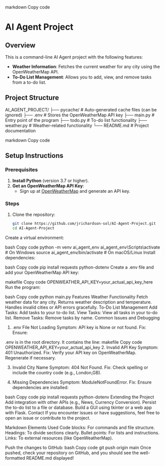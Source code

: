 markdown
Copy code
# AI Agent Project

## Overview
This is a command-line AI Agent project with the following features:
- **Weather Information**: Fetches the current weather for any city using the OpenWeatherMap API.
- **To-Do List Management**: Allows you to add, view, and remove tasks from a to-do list.

## Project Structure
AI_AGENT_PROJECT/ ├── pycache/ # Auto-generated cache files (can be ignored) ├── .env # Stores the OpenWeatherMap API key ├── main.py # Entry point of the program ├── todo.py # To-do list functionality ├── weather.py # Weather-related functionality └── README.md # Project documentation

markdown
Copy code

## Setup Instructions

### Prerequisites
1. **Install Python** (version 3.7 or higher).
2. **Get an OpenWeatherMap API Key**:
   - Sign up at [OpenWeatherMap](https://openweathermap.org/) and generate an API key.

### Steps
1. Clone the repository:
   ```bash
   git clone https://github.com/jrichardson-sol/AI-Agent-Project.git
   cd AI-Agent-Project
Create a virtual environment:

bash
Copy code
python -m venv ai_agent_env
ai_agent_env\Scripts\activate   # On Windows
source ai_agent_env/bin/activate  # On macOS/Linux
Install dependencies:

bash
Copy code
pip install requests python-dotenv
Create a .env file and add your OpenWeatherMap API key:

makefile
Copy code
OPENWEATHER_API_KEY=your_actual_api_key_here
Run the program:

bash
Copy code
python main.py
Features
Weather Functionality
Fetch weather data for any city.
Returns weather description and temperature.
Handles invalid cities or API errors gracefully.
To-Do List Management
Add Tasks: Add tasks to your to-do list.
View Tasks: View all tasks in your to-do list.
Remove Tasks: Remove tasks by name.
Common Issues and Debugging
1. .env File Not Loading
Symptom: API key is None or not found.
Fix: Ensure:

.env is in the root directory.
It contains the line:
makefile
Copy code
OPENWEATHER_API_KEY=your_actual_api_key
2. Invalid API Key
Symptom: 401 Unauthorized.
Fix: Verify your API key on OpenWeatherMap. Regenerate if necessary.

3. Invalid City Name
Symptom: 404 Not Found.
Fix: Check spelling or include the country code (e.g., London,GB).

4. Missing Dependencies
Symptom: ModuleNotFoundError.
Fix: Ensure dependencies are installed:

bash
Copy code
pip install requests python-dotenv
Extending the Project
Add integration with other APIs (e.g., News, Currency Conversion).
Persist the to-do list to a file or database.
Build a GUI using tkinter or a web app with Flask.
Contact
If you encounter issues or have suggestions, feel free to open an issue or contribute to the project.

Markdown Elements Used
Code blocks: For commands and file structure.
Headings: To divide sections clearly.
Bullet points: For lists and instructions.
Links: To external resources (like OpenWeatherMap).

Push the changes to GitHub:
bash
Copy code
git push origin main
Once pushed, check your repository on GitHub, and you should see the well-formatted README.md displayed!
